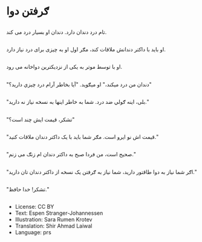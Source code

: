 # ګرفتن دوا

##
تام درد‌ دندان دارد. دندان او بسيار درد می کند.

##
او بايد با داکتر دندانش ملاقات کند، مګر اول او به چیزی برای درد نیاز دارد.

##
او با توسط موتر به یکی از نزديکترين دواخانه می رود.

##
"دندان من درد میکند،" او ميګويد. "آيا بخاطر آرام درد چيزي داريد؟"

##
"بلی، اينه ګولي ضد درد. شما به خاطر اینها به نسخه نیاز نه دارید."

##
"تشکر، قیمت ايش چند است؟"

##
"قيمت اش نو ايرو است. مګر شما بايد با يک داکتر دندان ملاقات کنيد."

##
"صحیح است، من فردا صبح به داکتر دندان ام زنګ می زنم."

##
"اګر شما نیاز به دوا طاقتور دارید، شما نياز به ګرفتن یک نسخه از داکتر دندان تان دارید."

##
"تشکر! خدا حافظ."

##
* License: CC BY
* Text: Espen Stranger-Johannessen
* Illustration: Sara Rumen Krotev
* Translation: Shir Ahmad Laiwal
* Language: prs
